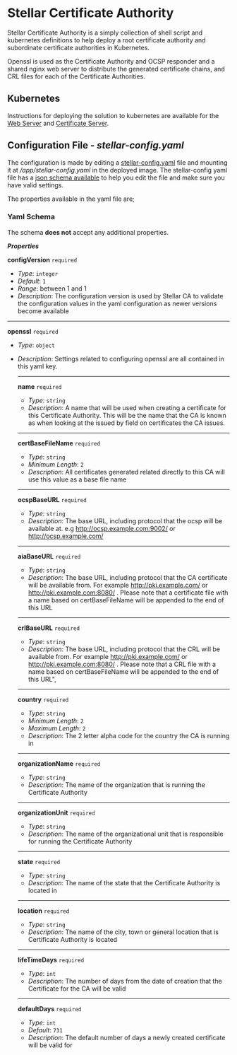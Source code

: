 # Stellar Certificate Authority

Stellar Certificate Authority is a simply collection of shell script and kubernetes definitions to help deploy a root certificate authority and subordinate certificate authorities in Kubernetes.

Openssl is used as the Certificate Authority and OCSP responder and a shared nginx web server to distribute the generated certificate chains, and CRL files for each of the Certificate Authorities.

## Kubernetes

Instructions for deploying the solution to kubernetes are available for the [Web Server](./kubernetes/web/README.md) and [Certificate Server](./kubernetes/certificate-authority/README.md).

## Configuration File - _stellar-config.yaml_

The configuration is made by editing a [stellar-config.yaml](./stellarca/stellar-config.yaml) file and mounting it at _/app/stellar-config.yaml_ in the deployed image. The stellar-config yaml file has a [json schema available](./stellarca/stellar-schema.json) to help you edit the file and make sure you have valid settings.

The properties available in the yaml file are;

### Yaml Schema

The schema **does not** accept any additional properties.

**_Properties_**

**configVersion** `required`

- _Type_: `integer`
- _Default_: `1`
- _Range_: between 1 and 1
- _Description_: The configuration version is used by Stellar CA to validate the configuration values in the yaml configuration as newer versions become available

---
**openssl** `required`

- _Type_: `object`
- _Description_: Settings related to configuring openssl are all contained in this yaml key.

  ---
  **name** `required`

  - _Type_: `string`
  - _Description_: A name that will be used when creating a certificate for this Certificate Authority. This will be the name that the CA is known as when looking at the issued by field on certificates the CA issues.

  ---
  **certBaseFileName** `required`

  - _Type_: `string`
  - _Minimum Length_: `2`
  - _Description_: All certificates generated related directly to this CA will use this value as a base file name

  ---
  **ocspBaseURL** `required`

  - _Type_: `string`
  - _Description_: The base URL, including protocol that the ocsp will be available at. e.g <http://ocsp.example.com:9002/> or <http://ocsp.example.com/>

  ---

  **aiaBaseURL** `required`
  - _Type_: `string`
  - _Description_: The base URL, including protocol that the CA certificate will be available from. For example <http://pki.example.com/> or <http://pki.example.com:8080/> . Please note that a certificate file with a name based on certBaseFileName will be appended to the end of this URL

  ---

  **crlBaseURL** `required`
  - _Type_: `string`
  - _Description_: The base URL, including protocol that the CRL will be available from. For example <http://pki.example.com/> or <http://pki.example.com:8080/> . Please note that a CRL file with a name based on certBaseFileName will be appended to the end of this URL",

  ---

  **country** `required`
  - _Type_: `string`
  - _Minimum Length_: `2`
  - _Maximum Length_: `2`
  - _Description_: The 2 letter alpha code for the country the CA is running in

  ---

  **organizationName** `required`
  - _Type_: `string`
  - _Description_: The name of the organization that is running the Certificate Authority

  ---

  **organizationUnit** `required`
  - _Type_: `string`
  - _Description_: The name of the organizational unit that is responsible for running the Certificate Authority

  ---

  **state** `required`
  - _Type_: `string`
  - _Description_: The name of the state that the Certificate Authority is located in

  ---

  **location** `required`
  - _Type_: `string`
  - _Description_: The name of the city, town or general location that is Certificate Authority is located

  ---

  **lifeTimeDays** `required`
  - _Type_: `int`
  - _Description_: The number of days from the date of creation that the Certificate for the CA will be valid

  ---

  **defaultDays** `required`
  - _Type_: `int`
  - _Default_: `731`
  - _Description_: The default number of days a newly created certificate will be valid for

